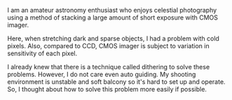I am an amateur astronomy enthusiast who enjoys celestial photography using a method of stacking a large amount of short exposure with CMOS imager.

Here, when stretching dark and sparse objects, I had a problem with cold pixels. Also, compared to CCD, CMOS imager is subject to variation in sensitivity of each pixel.

I already knew that there is a technique called dithering to solve these problems. However, I do not care even auto guiding. My shooting environment is unstable and soft balcony so it's hard to set up and operate. So, I thought about how to solve this problem more easily if possible.
